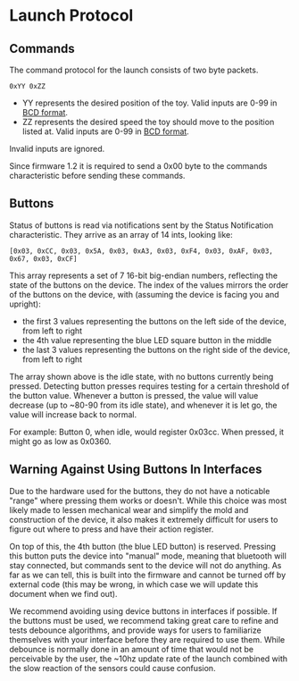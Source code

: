 # Launch Protocol

## Commands

The command protocol for the launch consists of two byte packets.

```
0xYY 0xZZ
```

- YY represents the desired position of the toy. Valid inputs are 0-99
  in [BCD format](https://en.wikipedia.org/wiki/Binary-coded_decimal).
- ZZ represents the desired speed the toy should move to the position
  listed at. Valid inputs are 0-99
  in [BCD format](https://en.wikipedia.org/wiki/Binary-coded_decimal).
  
Invalid inputs are ignored.

Since firmware 1.2 it is required to send a 0x00 byte to the commands characteristic before sending these commands.

## Buttons

Status of buttons is read via notifications sent by the Status
Notification characteristic. They arrive as an array of 14 ints,
looking like:

```
[0x03, 0xCC, 0x03, 0x5A, 0x03, 0xA3, 0x03, 0xF4, 0x03, 0xAF, 0x03, 0x67, 0x03, 0xCF]
```

This array represents a set of 7 16-bit big-endian numbers, reflecting
the state of the buttons on the device. The index of the values
mirrors the order of the buttons on the device, with (assuming the
device is facing you and upright):

- the first 3 values representing the buttons on the left side of the
  device, from left to right
- the 4th value representing the blue LED square button in the middle
- the last 3 values representing the buttons on the right side of the
  device, from left to right

The array shown above is the idle state, with no buttons currently
being pressed. Detecting button presses requires testing for a certain
threshold of the button value. Whenever a button is pressed, the value
will value decrease (up to ~80-90 from its idle state), and whenever
it is let go, the value will increase back to normal. 

For example: Button 0, when idle, would register 0x03cc. When pressed, it might go
as low as 0x0360. 

## Warning Against Using Buttons In Interfaces

Due to the hardware used for the buttons, they do not have a noticable
"range" where pressing them works or doesn't. While this choice was
most likely made to lessen mechanical wear and simplify the mold and
construction of the device, it also makes it extremely difficult for
users to figure out where to press and have their action register.

On top of this, the 4th button (the blue LED button) is reserved.
Pressing this button puts the device into "manual" mode, meaning that
bluetooth will stay connected, but commands sent to the device will
not do anything. As far as we can tell, this is built into the
firmware and cannot be turned off by external code (this may be wrong,
in which case we will update this document when we find out).

We recommend avoiding using device buttons in interfaces if possible.
If the buttons must be used, we recommend taking great care to refine
and tests debounce algorithms, and provide ways for users to
familiarize themselves with your interface before they are required to
use them. While debounce is normally done in an amount of time that
would not be perceivable by the user, the ~10hz update rate of the
launch combined with the slow reaction of the sensors could cause
confusion.
